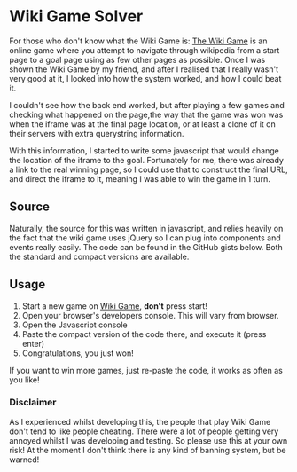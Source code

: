 # Wiki Game Solver

For those who don't know what the Wiki Game is: [The Wiki Game](http://thewikigame.com) is an online game where you attempt to navigate through wikipedia from a start page to a goal page using as few other pages as possible. Once I was shown the Wiki Game by my friend, and after I realised that I really wasn't very good at it, I looked into how the system worked, and how I could beat it.

I couldn't see how the back end worked, but after playing a few games and checking what happened on the page,the way that the game was won was when the iframe was at the final page location, or at least a clone of it on their servers with extra querystring information.

With this information, I started to write some javascript that would change the location of the iframe to the goal. Fortunately for me, there was already a link to the real winning page, so I could use that to construct the final URL, and direct the iframe to it, meaning I was able to win the game in 1 turn.

## Source
Naturally, the source for this was written in javascript, and relies heavily on the fact that the wiki game uses jQuery so I can plug into components and events really easily. The code can be found in the GitHub gists below. Both the standard and compact versions are available.

<script src="https://gist.github.com/RealOrangeOne/7da9a3dd1bf90ecdf7be.js"></script>

## Usage

1.  Start a new game on [Wiki Game](http://thewikigame.com/speed-race), __don't__ press start!
2.  Open your browser's developers console. This will vary from browser.
3.  Open the Javascript console
4.  Paste the compact version of the code there, and execute it (press enter)
5.  Congratulations, you just won!

If you want to win more games, just re-paste the code, it works as often as you like!

### Disclaimer

As I experienced whilst developing this, the people that play Wiki Game don't tend to like people cheating. There were a lot of people getting very annoyed whilst I was developing and testing. So please use this at your own risk! At the moment I don't think there is any kind of banning system, but be warned!
